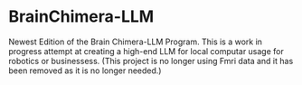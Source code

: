 # BrainChimera-LLM
Newest Edition of the Brain Chimera-LLM Program.
This is a work in progress attempt at creating a high-end LLM for local computar usage for robotics or businessess. (This project is no longer using Fmri data and it has been removed as it is no longer needed.)


